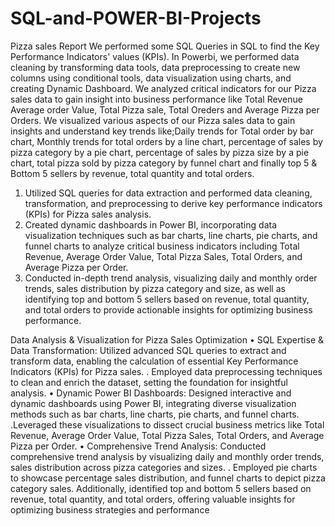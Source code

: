 # SQL-and-POWER-BI-Projects
Pizza sales Report 
We performed some SQL Queries in SQL to find the Key Performance Indicators' values (KPIs).
 In Powerbi, we performed data cleaning by transforming data tools, data preprocessing to create new columns using conditional tools, data visualization using charts, and creating Dynamic Dashboard.
We analyzed critical indicators for our Pizza sales data to gain insight into business performance like Total Revenue Average order Value, Total Pizza sale, Total Oreders and Average Pizza per Orders.
We visualized various aspects of our Pizza sales data to gain insights and understand  key trends like;Daily trends for Total order by bar chart, Monthly trends for total orders by a line chart, percentage of sales by pizza category by a pie chart, percentage of sales by pizza size by a pie chart, total pizza sold by pizza category by funnel chart and finally top 5 & Bottom 5 sellers by revenue, total quantity and total orders.
1.	Utilized SQL queries for data extraction and performed data cleaning, transformation, and preprocessing to derive key performance indicators (KPIs) for Pizza sales analysis.
2.	Created dynamic dashboards in Power BI, incorporating data visualization techniques such as bar charts, line charts, pie charts, and funnel charts to analyze critical business indicators including Total Revenue, Average Order Value, Total Pizza Sales, Total Orders, and Average Pizza per Order.
3.	Conducted in-depth trend analysis, visualizing daily and monthly order trends, sales distribution by pizza category and size, as well as identifying top and bottom 5 sellers based on revenue, total quantity, and total orders to provide actionable insights for optimizing business performance.

Data Analysis & Visualization for Pizza Sales Optimization
•	SQL Expertise & Data Transformation: Utilized advanced SQL queries to extract and transform data, enabling the calculation of essential Key Performance Indicators (KPIs) for Pizza sales. 
. Employed data preprocessing techniques to clean and enrich the dataset, setting the foundation for insightful analysis.
•	Dynamic Power BI Dashboards: Designed interactive and dynamic dashboards using Power BI, integrating diverse visualization methods such as bar charts, line charts, pie charts, and funnel charts.
.Leveraged these visualizations to dissect crucial business metrics like Total Revenue, Average Order Value, Total Pizza Sales, Total Orders, and Average Pizza per Order.
•	Comprehensive Trend Analysis: Conducted comprehensive trend analysis by visualizing daily and monthly order trends, sales distribution across pizza categories and sizes.
. Employed pie charts to showcase percentage sales distribution, and funnel charts to depict pizza category sales. Additionally, identified top and bottom 5 sellers based on revenue, total quantity, and total orders, offering valuable insights for optimizing business strategies and performance
